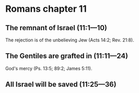 # Romans chapter 11

## The remnant of Israel (11:1—10)

The rejection is of the unbelieving Jew (Acts 14:2; Rev. 21:8).

<!--Many Jews did believe in Christ. All the disciples were Jews. The church on the day of Pentecost was made completely of Jews.-->

## The Gentiles are grafted in (11:11—24)

God's mercy (Ps. 13:5; 89:2; James 5:11).

<!--Gentiles are not replacing the Jews, but they have been invited to join into the covenant that God made with Abraham.-->

## All Israel will be saved (11:25—36)

<!--My initial thought is that v. 33-36 are not disconnected from the rest of Chap. 11,
but are a proclamation of trust in God that He knows what He is doing concerning the salvation of both the Jews and the gentiles.-->
